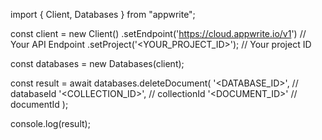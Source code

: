 import { Client, Databases } from "appwrite";

const client = new Client()
    .setEndpoint('https://cloud.appwrite.io/v1') // Your API Endpoint
    .setProject('&lt;YOUR_PROJECT_ID&gt;'); // Your project ID

const databases = new Databases(client);

const result = await databases.deleteDocument(
    '<DATABASE_ID>', // databaseId
    '<COLLECTION_ID>', // collectionId
    '<DOCUMENT_ID>' // documentId
);

console.log(result);
